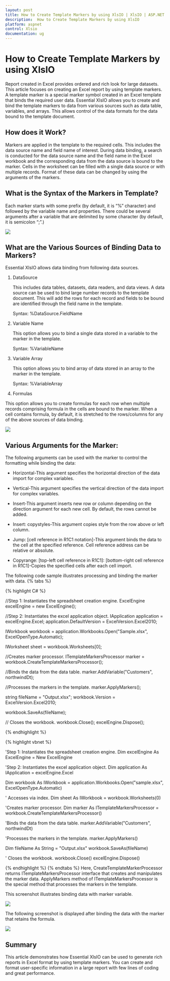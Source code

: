 ```yaml
---
layout: post
title: How to Create Template Markers by using XlsIO | XlsIO | ASP.NET | Syncfusion
description:  How to Create Template Markers by using XlsIO
platform: aspnet
control: Xlsio
documentation: ug
---
```


# How to Create Template Markers by using XlsIO

Report created in Excel provides ordered and rich look for large datasets. This article focuses on creating an Excel report by using template markers. A template marker is a special marker symbol created in an Excel template that binds the required user data. Essential XlsIO allows you to create and bind the template markers to data from various sources such as data table, variables, and arrays. This allows control of the data formats for the data bound to the template document.

## How does it Work?

Markers are applied in the template to the required cells. This includes the data source name and field name of interest. During data binding, a search is conducted for the data source name and the field name in the Excel workbook and the corresponding data from the data source is bound to the marker. Cells in the worksheet can be filled with a single data source or with multiple records. Format of these data can be changed by using the arguments of the markers.

## What is the Syntax of the Markers in Template?

Each marker starts with some prefix (by default, it is “%” character) and followed by the variable name and properties. There could be several arguments after a variable that are delimited by some character (by default, it is semicolon “;”.)


![](FAQ_images/FAQ_img3.png)

## What are the Various Sources of Binding Data to Markers?

Essential XlsIO allows data binding from following data sources.

1. DataSource

   This includes data tables, datasets, data readers, and data views. A data source can be used to bind large number records to the template document. This will add the rows for each record and fields to be bound are identified through the field name in the template.

   Syntax: %DataSource.FieldName

2. Variable Name

   This option allows you to bind a single data stored in a variable to the marker in the template.

   Syntax: %VariableName

3. Variable Array

   This option allows you to bind array of data stored in an array to the marker in the template.

   Syntax: %VariableArray

4. Formulas

This option allows you to create formulas for each row when multiple records comprising formula in the cells are bound to the marker. When a cell contains formula, by default, it is stretched to the rows/columns for any of the above sources of data binding.

 
![](FAQ_images/FAQ_img4.png)

## Various Arguments for the Marker:

The following arguments can be used with the marker to control the formatting while binding the data:

* Horizontal-This argument specifies the horizontal direction of the data import for complex variables.

* Vertical-This argument specifies the vertical direction of the data import for complex variables.

* Insert-This argument inserts new row or column depending on the direction argument for each new cell. By default, the rows cannot be added.

* Insert: copystyles-This argument copies style from the row above or left column.

* Jump: [cell reference in R1C1 notation]-This argument binds the data to the cell at the specified reference. Cell reference address can be relative or absolute.

* Copyrange: [top-left cell reference in R1C1]: [bottom-right cell reference in R1C1]-Copies the specified cells after each cell import.

The following code sample illustrates processing and binding the marker with data.
{% tabs %}

{% highlight C# %}

//Step 1: Instantiates the spreadsheet creation engine.
ExcelEngine excelEngine = new ExcelEngine();

//Step 2: Instantiates the excel application object.
IApplication application = excelEngine.Excel;
application.DefaultVersion = ExcelVersion.Excel2010;
 
IWorkbook workbook = application.Workbooks.Open("Sample.xlsx", ExcelOpenType.Automatic);
 
IWorksheet sheet = workbook.Worksheets[0];
 
//Creates marker processor.
ITemplateMarkersProcessor marker = workbook.CreateTemplateMarkersProcessor();
 
//Binds the data from the data table.
marker.AddVariable("Customers", northwindDt);
 
//Processes the markers in the template.
marker.ApplyMarkers();
 
string fileName = "Output.xlsx";
workbook.Version = ExcelVersion.Excel2010;
 
workbook.SaveAs(fileName);
 
// Closes the workbook.
workbook.Close();
excelEngine.Dispose();        

{% endhighlight %}

{% highlight vbnet %}

'Step 1: Instantiates the spreadsheet creation engine.
Dim excelEngine As ExcelEngine = New ExcelEngine
 
'Step 2: Instantiates the excel application object.
Dim application As IApplication = excelEngine.Excel
 
Dim workbook As IWorkbook = application.Workbooks.Open("sample.xlsx", ExcelOpenType.Automatic)
 
' Accesses via index.
Dim sheet As IWorkbook = workbook.Worksheets(0)
 
'Creates marker processor.
Dim marker As ITemplateMarkersProcessor = workbook.CreateTemplateMarkersProcessor()
 
'Binds the data from the data table.
marker.AddVariable("Customers", northwindDt)
 
'Processes the markers in the template.
marker.ApplyMarkers()
 
Dim fileName As String = "Output.xlsx"
workbook.SaveAs(fileName)
 
' Closes the workbook.
workbook.Close()
excelEngine.Dispose()

{% endhighlight %}
{% endtabs %}
Here, CreateTemplateMarkerProcessor returns ITemplateMarkersProcessor interface that creates and manipulates the marker data. ApplyMarkers method of ITemplateMarkersProcessor is the special method that processes the markers in the template.

This screenshot illustrates binding data with marker variable.


![](FAQ_images/FAQ_img5.png)

The following screenshot is displayed after binding the data with the marker that retains the formula.

 
![](FAQ_images/FAQ_img6.png)

## Summary

This article demonstrates how Essential XlsIO can be used to generate rich reports in Excel format by using template markers. You can create and format user-specific information in a large report with few lines of coding and great performance.